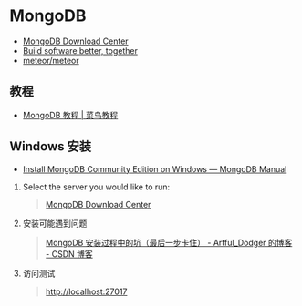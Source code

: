 # MongoDB

- [MongoDB Download Center](https://www.mongodb.com/download-center)
- [Build software better, together](https://github.com/topics/mongodb)
- [meteor/meteor](https://github.com/meteor/meteor)

## 教程

- [MongoDB 教程 | 菜鸟教程](http://www.runoob.com/mongodb/mongodb-tutorial.html)

## Windows 安装

- [Install MongoDB Community Edition on Windows &mdash; MongoDB Manual](https://docs.mongodb.com/manual/tutorial/install-mongodb-on-windows/)

1. Select the server you would like to run:

   > [MongoDB Download Center](https://www.mongodb.com/download-center/community)

2. 安装可能遇到问题

   > [MongoDB 安装过程中的坑（最后一步卡住） - Artful_Dodger 的博客 - CSDN 博客](https://blog.csdn.net/Artful_Dodger/article/details/80844844)

3. 访问测试
   > <http://localhost:27017>
